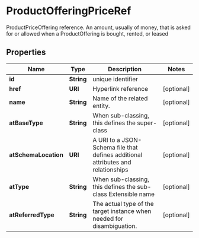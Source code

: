 

# ProductOfferingPriceRef

ProductPriceOffering reference. An amount, usually of money, that is asked for or allowed when a ProductOffering is bought, rented, or leased
## Properties

Name | Type | Description | Notes
------------ | ------------- | ------------- | -------------
**id** | **String** | unique identifier | 
**href** | **URI** | Hyperlink reference |  [optional]
**name** | **String** | Name of the related entity. |  [optional]
**atBaseType** | **String** | When sub-classing, this defines the super-class |  [optional]
**atSchemaLocation** | **URI** | A URI to a JSON-Schema file that defines additional attributes and relationships |  [optional]
**atType** | **String** | When sub-classing, this defines the sub-class Extensible name |  [optional]
**atReferredType** | **String** | The actual type of the target instance when needed for disambiguation. |  [optional]



